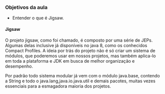 ### Objetivos da aula

- Entender o que é Jigsaw.
#### Jigsaw

O projeto jigsaw, como foi chamado, é composto por uma série de JEPs. Algumas delas inclusive já disponíveis no java 8,
como os conhecidos Compact Profiles. A ideia por trás do projeto não é só criar um sistema de módulos, que poderemos
usar em nossos projetos, mas também aplica-lo em toda a plataforma e JDK em busca de melhor organização e desempenho.

Por padrão todo sistema modular já vem com o módulo java.base, contendo a String e todo o java.lang,java.io.java.util e
demais pacotes, muitas vezes essenciais para a esmagadora maioria dos projetos. 
